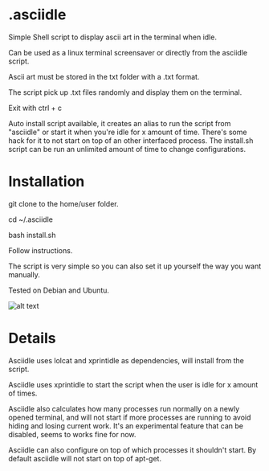 # .asciidle
Simple Shell script to display ascii art in the terminal when idle.

Can be used as a linux terminal screensaver or directly from the asciidle script.

Ascii art must be stored in the txt folder with a .txt format.

The script pick up .txt files randomly and display them on the terminal.

Exit with ctrl + c

Auto install script available, it creates an alias to run the script from "asciidle" or start it when you're idle for x amount of time. There's some hack for it to not start on top of an other interfaced process. The install.sh script can be run an unlimited amount of time to change configurations.

# Installation

git clone to the home/user folder.

cd ~/.asciidle

bash install.sh

Follow instructions.

The script is very simple so you can also set it up yourself the way you want manually.

Tested on Debian and Ubuntu.

![alt text](https://files.catbox.moe/klulg5.jpg)

# Details

Asciidle uses lolcat and xprintidle as dependencies, will install from the script.

Asciidle uses xprintidle to start the script when the user is idle for x amount of times.

Asciidle also calculates how many processes run normally on a newly opened terminal, and will not start if more processes are running to avoid hiding and losing current work.
It's an experimental feature that can be disabled, seems to works fine for now.

Asciidle can also configure on top of which processes it shouldn't start. By default asciidle will not start on top of apt-get.
